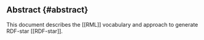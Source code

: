## Abstract {#abstract}

This document describes the [[RML]] vocabulary and approach to generate RDF-star [[RDF-star]].
